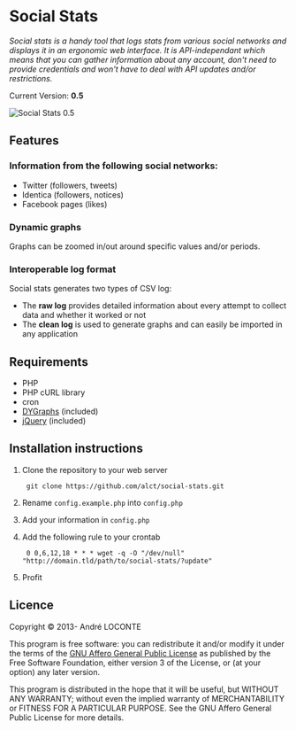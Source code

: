 # Social Stats

_Social stats is a handy tool that logs stats from various social networks and displays it in an ergonomic web interface. It is API-independant which means that you can gather information about any account, don't need to provide credentials and won't have to deal with API updates and/or restrictions._

Current Version: **0.5**

![Social Stats 0.5](http://imgs.be/5152ffdc-1517.png)

## Features

### Information from the following social networks:

* Twitter (followers, tweets)
* Identica (followers, notices)
* Facebook pages (likes)

### Dynamic graphs

Graphs can be zoomed in/out around specific values and/or periods.

### Interoperable log format

Social stats generates two types of CSV log:

* The **raw log** provides detailed information about every attempt to collect data and whether it worked or not
* The **clean log** is used to generate graphs and can easily be imported in any application

## Requirements

* PHP
* PHP cURL library
* cron
* [DYGraphs](https://github.com/danvk/dygraphs) (included)
* [jQuery](https://github.com/jquery/jquery) (included)

## Installation instructions

1. Clone the repository to your web server

        git clone https://github.com/alct/social-stats.git

2. Rename `config.example.php` into `config.php`
3. Add your information in `config.php`
4. Add the following rule to your crontab

        0 0,6,12,18 * * * wget -q -O "/dev/null" "http://domain.tld/path/to/social-stats/?update"

5. Profit

## Licence

Copyright &copy; 2013- André LOCONTE

This program is free software: you can redistribute it and/or modify it under the terms of the [GNU Affero General Public License](https://gnu.org/licenses/agpl.html) as published by the Free Software Foundation, either version 3 of the License, or (at your option) any later version.

This program is distributed in the hope that it will be useful, but WITHOUT ANY WARRANTY; without even the implied warranty of MERCHANTABILITY or FITNESS FOR A PARTICULAR PURPOSE. See the GNU Affero General Public License for more details.